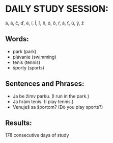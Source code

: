 # DAILY STUDY SESSION: 
á, ä, č, ď, é, í, ĺ, ľ, ň, ó, ô, ŕ, á, ť, ú, ý, ž 


## Words:
* park (park)
* plávanie (swimming)
* tenis (tennis)
* športy (sports)


## Sentences and Phrases:
* Ja be žimv parku. (I run in the park.)
* Ja hrám tenis. (I play tennis.)
* Venuješ sa športom? (Do you play sports?) 


## Results:
178 consecutive days of study 
